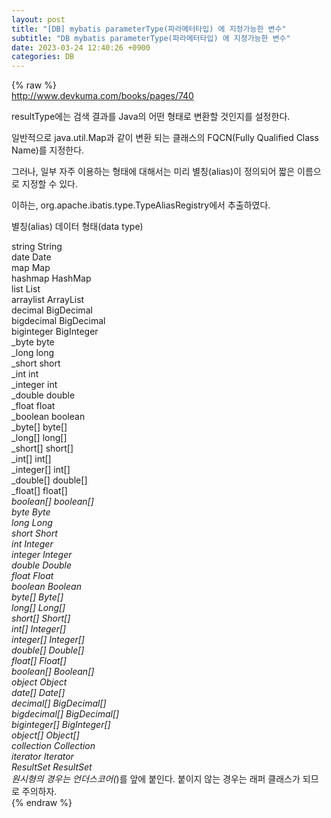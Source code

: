 ```yaml
---  
layout: post  
title: "[DB] mybatis parameterType(파라메터타입) 에 지정가능한 변수"  
subtitle: "DB mybatis parameterType(파라메터타입) 에 지정가능한 변수"  
date: 2023-03-24 12:40:26 +0900  
categories: DB  
---  
```

{% raw %}  
http://www.devkuma.com/books/pages/740  
  
resultType에는 검색 결과를 Java의 어떤 형태로 변환할 것인지를 설정한다.  
  
일반적으로 java.util.Map과 같이 변환 되는 클래스의 FQCN(Fully Qualified Class Name)를 지정한다.  
  
그러나, 일부 자주 이용하는 형태에 대해서는 미리 별칭(alias)이 정의되어 짧은 이름으로 지정할 수 있다.  
  
이하는, org.apache.ibatis.type.TypeAliasRegistry에서 추출하였다.  
  
별칭(alias)	데이터 형태(data type)  
  
string	String  
date	Date  
map	Map  
hashmap	HashMap  
list	List  
arraylist	ArrayList  
decimal	BigDecimal  
bigdecimal	BigDecimal  
biginteger	BigInteger  
_byte	byte  
_long	long  
_short	short  
_int	int  
_integer	int  
_double	double  
_float	float  
_boolean	boolean  
_byte[]	byte[]  
_long[]	long[]  
_short[]	short[]  
_int[]	int[]  
_integer[]	int[]  
_double[]	double[]  
_float[]	float[]  
_boolean[]	boolean[]  
byte	Byte  
long	Long  
short	Short  
int	Integer  
integer	Integer  
double	Double  
float	Float  
boolean	Boolean  
byte[]	Byte[]  
long[]	Long[]  
short[]	Short[]  
int[]	Integer[]  
integer[]	Integer[]  
double[]	Double[]  
float[]	Float[]  
boolean[]	Boolean[]  
object	Object  
date[]	Date[]  
decimal[]	BigDecimal[]  
bigdecimal[]	BigDecimal[]  
biginteger[]	BigInteger[]  
object[]	Object[]  
collection	Collection  
iterator	Iterator  
ResultSet	ResultSet  
원시형의 경우는 언더스코어(_)를 앞에 붙인다. 붙이지 않는 경우는 래퍼 클래스가 되므로 주의하자.                                                                                                                                                                                                                                                                                                                                                                                                                                                                                                                                                                                                                                                                                                                                                                                                                                                                                                                                                                                                                                                                                                                                                                                                                                       
{% endraw %}